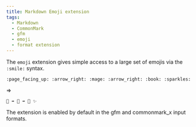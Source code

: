 ```yaml
---
title: Markdown Emoji extension
tags:
  - Markdown
  - CommonMark
  - gfm
  - emoji
  - format extension
---
```


The `emoji` extension gives simple access to a large set of emojis via the `:smile:` syntax.

	:page_facing_up: :arrow_right: :mage: :arrow_right: :book: :sparkles:

⇒

	📄 ➡️ 🧙 ➡️ 📖 ✨

The extension is enabled by default in the gfm and commonmark_x input formats.
